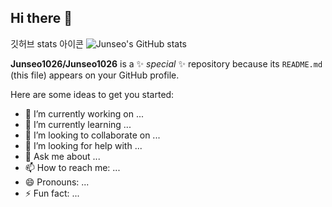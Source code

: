 ## Hi there 👋  
깃허브 stats 아이콘
![Junseo's GitHub stats](https://github-readme-stats.vercel.app/api?username=Junseo1026&show_icons=true) <br>

**Junseo1026/Junseo1026** is a ✨ _special_ ✨ repository because its `README.md` (this file) appears on your GitHub profile.

Here are some ideas to get you started: 

- 🔭 I’m currently working on ... 
- 🌱 I’m currently learning ...
- 👯 I’m looking to collaborate on ...
- 🤔 I’m looking for help with ...
- 💬 Ask me about ...
- 📫 How to reach me: ...
- 😄 Pronouns: ...
- ⚡ Fun fact: ...
